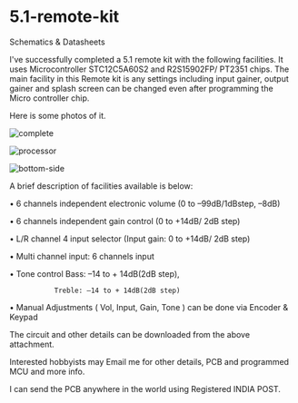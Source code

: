 # 5.1-remote-kit
Schematics &amp; Datasheets

I've successfully completed a 5.1 remote kit with the following facilities. 
It uses Microcontroller STC12C5A60S2 and R2S15902FP/ PT2351 chips. 
The main facility in this Remote kit is any settings including input gainer, output gainer and splash screen  can be changed even after programming the Micro controller chip.

Here is some photos of it.

![complete](https://user-images.githubusercontent.com/30251430/29029977-250fa722-7ba7-11e7-8fb3-34119252e925.jpg)

![processor](https://user-images.githubusercontent.com/30251430/29029978-25bb21e2-7ba7-11e7-9540-f4e724bf4121.jpg)

![bottom-side](https://user-images.githubusercontent.com/30251430/29029982-276ab390-7ba7-11e7-9e71-f21ff855474d.jpg)

A brief description of facilities available is below:

• 6 channels independent electronic volume (0 to –99dB/1dBstep, –8dB)

• 6 channels independent gain control (0 to +14dB/ 2dB step)

• L/R channel 4 input selector (Input gain: 0 to +14dB/ 2dB step)

• Multi channel input: 6 channels input

• Tone control Bass: –14 to + 14dB(2dB step),

               Treble: –14 to + 14dB(2dB step)

• Manual Adjustments ( Vol, Input, Gain, Tone ) can be done via Encoder & Keypad

The circuit and other details can be downloaded from the above attachment.

Interested hobbyists may Email me for other details, PCB and programmed MCU and more info.

I can send the PCB anywhere in the world using Registered INDIA POST.
